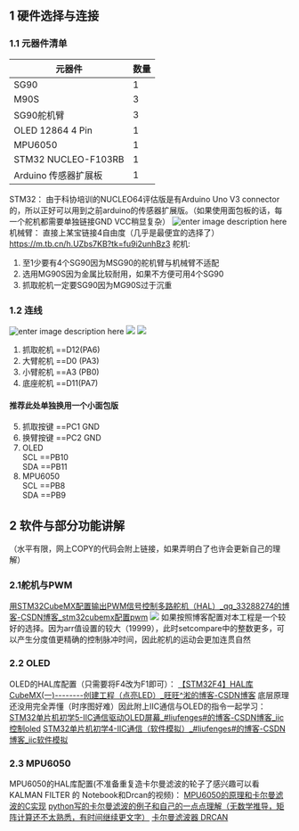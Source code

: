 ﻿##  1 硬件选择与连接
### 1.1 元器件清单 
     
| 元器件 |  数量  |
|--|--|
| SG90  | 1 |
| M90S  | 3 |
| SG90舵机臂  | 3 |
| OLED 12864  4 Pin | 1|
| MPU6050  | 1 |
| STM32 NUCLEO-F103RB  | 1 |
| Arduino 传感器扩展板 | 1 |
STM32：
由于科协培训的NUCLEO64评估版是有Arduino Uno V3 connector 的，所以正好可以用到之前arduino的传感器扩展版。（如果使用面包板的话，每一个舵机都需要单独链接GND VCC稍显复杂）
![enter image description here](https://img-blog.csdnimg.cn/4917184da4e3439186e29d27539c46ce.png?x-oss-process=image/watermark,type_d3F5LXplbmhlaQ,shadow_50,text_Q1NETiBAZmx5MTAwNTc=,size_20,color_FFFFFF,t_70,g_se,x_16)
机械臂：
直接上某宝链接4自由度（几乎是最便宜的选择了）
https://m.tb.cn/h.UZbs7KB?tk=fu9i2unhBz3
舵机:
1. 至1少要有4个SG90因为MSG90的舵机臂与机械臂不适配
2. 选用MG90S因为金属比较耐用，如果不方便可用4个SG90
3. 抓取舵机一定要SG90因为MG90S过于沉重
### 1.2 连线
![enter image description here](https://i.postimg.cc/mgDLXCh5/2022-08-25-175956.png)
![](https://i.postimg.cc/6QNv8GM0/IMG-20220825-183341.jpg)
![](https://i.postimg.cc/wMJtxqDP/IMG-20220825-183334.jpg)

1. 抓取舵机 ==D12(PA6)
2. 大臂舵机 ==D0  (PA3)
3. 小臂舵机 ==A3  (PB0)
4. 底座舵机 ==D11(PA7)
#### 推荐此处单独换用一个小面包版

5. 抓取按键 ==PC1 GND
6. 换臂按键 ==PC2 GND
7. OLED   <br> SCL ==PB10 <br> SDA ==PB11
8. MPU6050 <br> SCL ==PB8 <br> SDA ==PB9
## 2 软件与部分功能讲解
（水平有限，网上COPY的代码会附上链接，如果弄明白了也许会更新自己的理解）
### 2.1舵机与PWM
[ 用STM32CubeMX配置输出PWM信号控制多路舵机（HAL）_qq_33288274的博客-CSDN博客_stm32cubemx配置pwm](https://blog.csdn.net/qq_33288274/article/details/125029664)
![](https://img-blog.csdnimg.cn/946c1aacdf3842bbb1a9c294dc97e85e.jpeg)
如果按照博客配置对本工程是一个较好的选择。因为arr值设置的较大（19999），此时setcompare中的整数更多，可以产生分度值更精确的控制脉冲时间，因此舵机的运动会更加连贯自然
### 2.2 OLED
OLED的HAL库配置（只需要将F4改为F1即可）：
[ 【STM32F4】HAL库 CubeMX(一)--------创建工程（点亮LED）_旺旺^淞的博客-CSDN博客](https://blog.csdn.net/qq_47877230/article/details/108943067)
底层原理还没用完全弄懂（时序图好难）因此附上IIC通信与OLED的指令一起学习：
[STM32单片机初学5-IIC通信驱动OLED屏幕_#liufenges#的博客-CSDN博客_iic控制oled](https://blog.csdn.net/qq_55203246/article/details/124082182)
[STM32单片机初学4-IIC通信（软件模拟）_#liufenges#的博客-CSDN博客_iic软件模拟](https://blog.csdn.net/qq_55203246/article/details/123944252)
### 2.3 MPU6050
MPU6050的HAL库配置(不准备重复造卡尔曼滤波的轮子了感兴趣可以看KALMAN FILTER 的 Notebook和Drcan的视频)：
[MPU6050的原理和卡尔曼滤波的C实现](https://wiki-power.com/HAL%E5%BA%93%E5%BC%80%E5%8F%91%E7%AC%94%E8%AE%B0-I2C%E9%80%9A%E4%BF%A1%EF%BC%88MPU6050%EF%BC%89)
[python写的卡尔曼滤波的例子和自己的一点点理解（无数学推导，矩阵计算还不太熟悉，有时间继续更文字）](https://github.com/qqqejjjj/using-mpu-as-an-arm-controller/blob/main/KALMAN%20FILTER.ipynb)
[卡尔曼滤波器 DRCAN](https://www.bilibili.com/video/BV1ez4y1X7eR?spm_id_from=333.337.search-card.all.click&vd_source=d976bede770e2efea30e9f97f6ea1b4a)
